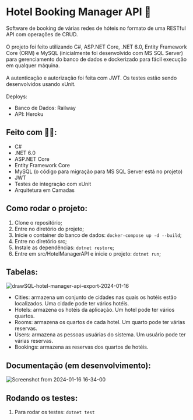 # Hotel Booking Manager API 🏨
Software de booking de várias redes de hóteis no formato de uma RESTful API com operações de CRUD.
<br><br>
O projeto foi feito utilizando C#, ASP.NET Core, .NET 6.0, Entity Framework Core (ORM) e MySQL (inicialmente foi desenvolvido com MS SQL Server) para gerenciamento do banco de dados e dockerizado para fácil execução em qualquer máquina.<br><br>
A autenticação e autorização foi feita com JWT. Os testes estão sendo desenvolvidos usando xUnit.<br><br>
Deploys:
- Banco de Dados: Railway
- API: Heroku


## Feito com 👨‍💻:
- C#
- .NET 6.0
- ASP.NET Core
- Entity Framework Core
- MySQL (o código para migração para MS SQL Server está no projeto)
- JWT
- Testes de integração com xUnit
- Arquitetura em Camadas

## Como rodar o projeto:
1)  Clone o repositório;
2)  Entre no diretório do projeto;
3)  Inicie o container do banco de dados: `docker-compose up -d --build`;
4)  Entre no diretório src;
5)  Instale as dependências: `dotnet restore`;
6)  Entre em src/HotelManagerAPI e inicie o projeto: `dotnet run`;

## Tabelas:
![drawSQL-hotel-manager-api-export-2024-01-16](https://github.com/leomartinsdev/hotel-booking-manager-api/assets/117598788/0ee92086-8d1e-4824-85a6-718bc43b8780)
- Cities: armazena um conjunto de cidades nas quais os hotéis estão localizados. Uma cidade pode ter vários hotéis.
- Hotels: armazena os hotéis da aplicação. Um hotel pode ter vários quartos.
- Rooms: armazena os quartos de cada hotel. Um quarto pode ter várias reservas.
- Users: armazena as pessoas usuárias do sistema. Um usuário pode ter várias reservas.
- Bookings: armazena as reservas dos quartos de hotéis.
  
## Documentação (em desenvolvimento):
![Screenshot from 2024-01-16 16-34-00](https://github.com/leomartinsdev/hotel-booking-manager-api/assets/117598788/d4e17cfb-c617-4514-8858-f6d4431a0b8b)

## Rodando os testes:
1)  Para rodar os testes: `dotnet test`
